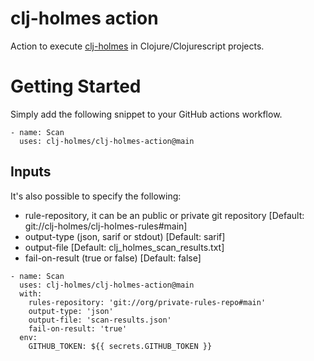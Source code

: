 # clj-holmes action

Action to execute [clj-holmes](https://github.com/clj-holmes/clj-holmes) in Clojure/Clojurescript projects.

# Getting Started
Simply add the following snippet to your GitHub actions workflow.

```
- name: Scan
  uses: clj-holmes/clj-holmes-action@main
```

## Inputs
It's also possible to specify the following:
- rule-repository, it can be an public or private git repository [Default: git://clj-holmes/clj-holmes-rules#main]
- output-type (json, sarif or stdout) [Default: sarif]
- output-file [Default: clj_holmes_scan_results.txt]
- fail-on-result (true or false) [Default: false]

```
- name: Scan
  uses: clj-holmes/clj-holmes-action@main
  with:
    rules-repository: 'git://org/private-rules-repo#main'
    output-type: 'json'
    output-file: 'scan-results.json'
    fail-on-result: 'true'
  env:
    GITHUB_TOKEN: ${{ secrets.GITHUB_TOKEN }}
```
